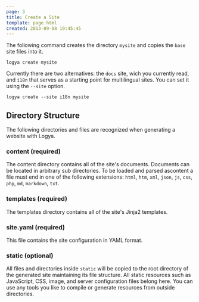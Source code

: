 ```yaml
---
page: 3
title: Create a Site
template: page.html
created: 2013-09-08 19:45:45
---
```

The following command creates the directory `mysite` and copies the `base` site files into it.

    logya create mysite

Currently there are two alternatives: the `docs` site, wich you currently read, and `i18n` that serves as a starting point for multilingual sites. You can set it using the `--site` option.

    logya create --site i18n mysite

## Directory Structure

The following directories and files are recognized when generating a website with Logya.

### content (required)

The content directory contains all of the site's documents. Documents can be located in arbitrary sub directories. To be loaded and parsed ascontent a file must end in one of the following extensions: `html`, `htm`, `xml`, `json`, `js`, `css`, `php`, `md`, `markdown`, `txt`.

### templates (required)

The templates directory contains all of the site's Jinja2 templates.

### site.yaml (required)

This file contains the site configuration in YAML format.

### static (optional)

All files and directories inside `static` will be copied to the root directory of the generated site maintaining its file structure. All static resources such as JavaScript, CSS, image, and server configuration files belong here. You can use any tools you like to compile or generate resources from outside directories.
